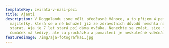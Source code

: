 ```yaml
---
templateKey: zvirata-v-nasi-peci
title: Ajanti
description: V Doggolandu jsme měli předčasné Vánoce, a to příjem 4 pejsků od
  majitelky, která se o ně bohužel již ze zdravotních důvodů nemohla nadále
  starat. Ája je 7 let stará psí dáma ovčáka. Nenechte se zmást, sice již
  čumáček má šedivý, ale za procházku a pomazlení je neskutečně vděčná.
featuredimage: /img/aja-fotografka1.jpg
---
```

